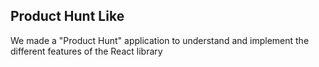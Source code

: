 ## Product Hunt Like

We made a "Product Hunt" application to understand and implement the different features of the React library